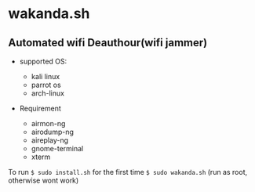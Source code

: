 # wakanda.sh
## Automated wifi Deauthour(wifi jammer)


+ supported OS:
   + kali linux 
   + parrot os 
   + arch-linux

+ Requirement 

  + airmon-ng
  + airodump-ng
  + aireplay-ng 
  + gnome-terminal
  + xterm


To run
`$ sudo install.sh` for the first time
`$ sudo wakanda.sh` (run as root, otherwise wont work)
